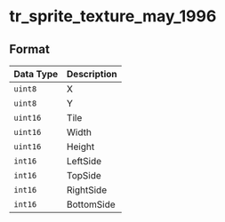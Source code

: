 # tr_sprite_texture_may_1996

## Format

| Data Type | Description    |
| ----------| -------------  |
| `uint8`  | X |
| `uint8`  | Y |
| `uint16`  | Tile |
| `uint16`  | Width |
| `uint16`  | Height |
| `int16`  | LeftSide |
| `int16`  | TopSide |
| `int16`  | RightSide |
| `int16`  | BottomSide |
